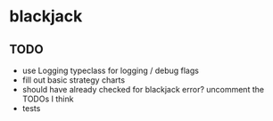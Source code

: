 # blackjack

## TODO
- use Logging typeclass for logging / debug flags
- fill out basic strategy charts
- should have already checked for blackjack error? uncomment the TODOs I think
- tests
